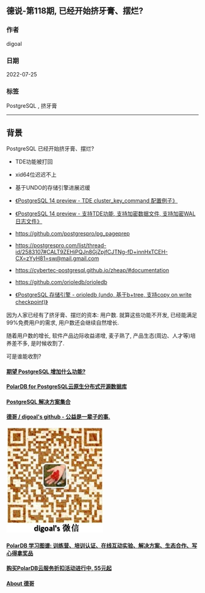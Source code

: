 ## 德说-第118期, 已经开始挤牙膏、摆烂?   
      
### 作者      
digoal      
      
### 日期      
2022-07-25     
      
### 标签      
PostgreSQL , 挤牙膏    
      
----      
      
## 背景     
  
PostgreSQL 已经开始挤牙膏、摆烂?   
  
- TDE功能被打回  
- xid64位迟迟不上  
- 基于UNDO的存储引擎进展迟缓  
  
- [《PostgreSQL 14 preview - TDE cluster_key_command 配置例子》](../202012/20201229_01.md)    
- [《PostgreSQL 14 preview - 支持TDE功能, 支持加密数据文件, 支持加密WAL日志文件》](../202012/20201228_01.md)    
- https://github.com/postgrespro/pg_pageprep  
- https://postgrespro.com/list/thread-id/2583107#CALT9ZEHiPQJn8GjZpjfCJTNg-fD+innHxTCEH-CX=zYyH81=sw@mail.gmail.com
- https://cybertec-postgresql.github.io/zheap/#documentation  
- https://github.com/orioledb/orioledb
- [《PostgreSQL 存储引擎 - orioledb (undo, 基于b+tree, 支持copy on write checkpoint)》](../202202/20220228_01.md)  
  
因为人家已经有了挤牙膏、摆烂的资本: 用户数. 就算这些功能不开发, 已经能满足99%免费用户的需求, 用户数还会继续自然增长.    
  
随着用户数的增长, 软件产品边际收益递增, 麦子熟了, 产品生态(周边、人才等)培养差不多, 是时候收割了.   
  
可是谁能收割?   
  
  
  
#### [期望 PostgreSQL 增加什么功能?](https://github.com/digoal/blog/issues/76 "269ac3d1c492e938c0191101c7238216")
  
  
#### [PolarDB for PostgreSQL云原生分布式开源数据库](https://github.com/ApsaraDB/PolarDB-for-PostgreSQL "57258f76c37864c6e6d23383d05714ea")
  
  
#### [PostgreSQL 解决方案集合](https://yq.aliyun.com/topic/118 "40cff096e9ed7122c512b35d8561d9c8")
  
  
#### [德哥 / digoal's github - 公益是一辈子的事.](https://github.com/digoal/blog/blob/master/README.md "22709685feb7cab07d30f30387f0a9ae")
  
  
![digoal's wechat](../pic/digoal_weixin.jpg "f7ad92eeba24523fd47a6e1a0e691b59")
  
  
#### [PolarDB 学习图谱: 训练营、培训认证、在线互动实验、解决方案、生态合作、写心得拿奖品](https://www.aliyun.com/database/openpolardb/activity "8642f60e04ed0c814bf9cb9677976bd4")
  
  
#### [购买PolarDB云服务折扣活动进行中, 55元起](https://www.aliyun.com/activity/new/polardb-yunparter?userCode=bsb3t4al "e0495c413bedacabb75ff1e880be465a")
  
  
#### [About 德哥](https://github.com/digoal/blog/blob/master/me/readme.md "a37735981e7704886ffd590565582dd0")
  
